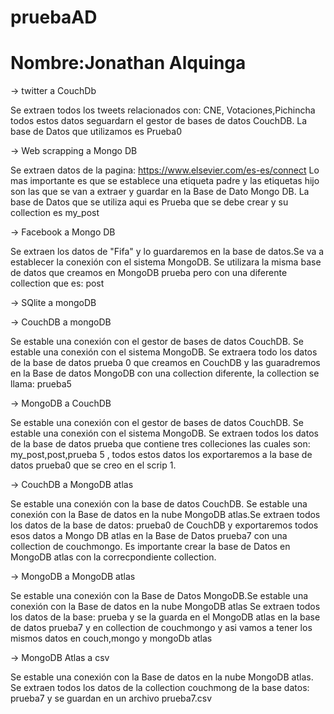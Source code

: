 # pruebaAD
# Nombre:Jonathan Alquinga

-> twitter a CouchDb

Se extraen todos los tweets relacionados con: CNE, Votaciones,Pichincha todos estos datos seguardarn el gestor de bases de datos CouchDB. La base de Datos que utilizamos es Prueba0

-> Web scrapping a Mongo DB 

Se extraen datos de la pagina: https://www.elsevier.com/es-es/connect 
Lo mas importante es que se establece una etiqueta padre y las etiquetas hijo son las que se van a extraer y guardar en la Base de Dato Mongo DB. La base de Datos que se utiliza aqui es Prueba que se debe crear  y su collection es my_post

-> Facebook a Mongo DB

Se extraen los datos de  "Fifa" y lo guardaremos en la base de datos.Se va a establecer la conexión con el sistema MongoDB.
Se utilizara la misma base de datos que creamos en MongoDB prueba pero con una diferente collection que es: post

-> SQlite a mongoDB

-> CouchDB a mongoDB

Se estable una conexión con el gestor de bases de datos CouchDB.
Se estable una conexión con el sistema MongoDB.
Se extraera todo los datos de la base de datos prueba 0 que creamos en CouchDB y las guaradremos en la Base de datos MongoDB con una collection diferente, la collection se llama: prueba5

-> MongoDB a CouchDB

Se estable una conexión con el gestor de bases de datos CouchDB.
Se estable una conexión con el sistema MongoDB.
Se extraen todos los datos de la base de datos prueba que contiene tres colleciones las cuales son: my_post,post,prueba 5 , todos estos datos los exportaremos a la base de datos prueba0 que se creo en el scrip 1.

-> CouchDB a MongoDB atlas

Se estable una conexión con la base de datos CouchDB. Se estable una conexión con la Base de datos en la nube MongoDB atlas.Se extraen todos los datos de la base de datos: prueba0 de CouchDB y exportaremos todos esos datos a Mongo DB atlas en la Base de Datos prueba7 con una collection de couchmongo. Es importante crear la base de Datos en MongoDB atlas con la correcpondiente collection.

-> MongoDB a MongoDB atlas

Se estable una conexión con la Base de Datos MongoDB.Se estable una conexión con la Base de datos en la nube MongoDB atlas
Se extraen todos los datos de la base: prueba y se la guarda en el MongoDB atlas en la base de datos prueba7 y en collection de couchmongo y asi vamos a tener los mismos datos en couch,mongo y mongoDb atlas

-> MongoDB Atlas a csv

Se estable una conexión con la Base de datos en la nube MongoDB atlas.
Se extraen todos los datos de la collection couchmong de la base datos: prueba7 y se guardan en un archivo prueba7.csv 
